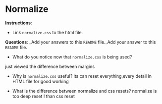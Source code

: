 # Normalize

**Instructions**: 
* Link `normalize.css` to the html file.

**Questions**: 
_Add your answers to this `README` file._Add your answer to this `README` file.

* What do you notice now that `normalize.css` is being used?  

just viewed the difference between margins



* Why is `normalize.css` useful?  its can reset everything,every detail in HTML file for good working 

* What is the difference between normalize and css resets?  normalize is too deep reset ! than css reset